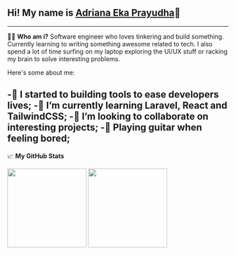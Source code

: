 ## Hi! My name is [Adriana Eka Prayudha](https://radenadri.xyz)👋
---
👨‍💻 **Who am i?**
Software engineer who loves tinkering and build something. Currently learning to writing something awesome related to tech. I also spend a lot of time surfing on my laptop exploring the UI/UX stuff or racking my brain to solve interesting problems.

Here's some about me:

-🔭 I started to building tools to ease developers lives;
-🌱 I’m currently learning Laravel, React and TailwindCSS;
-👯 I’m looking to collaborate on interesting projects;
-🎸 Playing guitar when feeling bored;
-------
📈 **My GitHub Stats**
<p>
  <img src="https://github-readme-stats.vercel.app/api?username=radenadri&amp;show_icons=true&amp;hide_border=true&amp;&amp;count_private=true&amp;include_all_commits=true" height="180em">
  <img src="https://github-readme-stats.vercel.app/api/top-langs/?username=radenadri&amp;show_icons=true&amp;hide_border=true&amp;count_private=true&amp;layout=compact&amp;langs_count=8" height="180em">
</p>
